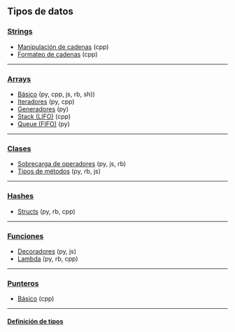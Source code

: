 ## Tipos de datos

### [Strings](https://github.com/mondeja/fullstack/tree/master/backend/src/tipos/strings)
- [Manipulación de cadenas](https://github.com/mondeja/fullstack/tree/master/backend/src/tipos/strings/manipular) (cpp)
- [Formateo de cadenas](https://github.com/mondeja/fullstack/tree/master/backend/src/tipos/strings/formatear) (cpp)

_____________________

### [Arrays](https://github.com/mondeja/fullstack/tree/master/backend/src/tipos/arrays)
- [Básico](https://github.com/mondeja/fullstack/tree/master/backend/src/tipos/arrays/basico) (py, cpp, js, rb, sh))
- [Iteradores](https://github.com/mondeja/fullstack/tree/master/backend/src/tipos/arrays/iteradores) (py, cpp)
- [Generadores](https://github.com/mondeja/fullstack/tree/master/backend/src/tipos/arrays/iteradores) (py)
- [Stack (LIFO)](https://github.com/mondeja/fullstack/tree/master/backend/src/tipos/arrays/stack) (cpp)
- [Queue (FIFO)](https://github.com/mondeja/fullstack/tree/master/backend/src/tipos/arrays/queue/FIFO) (py)

_____________________

### [Clases](https://github.com/mondeja/fullstack/tree/master/backend/src/tipos/clases)
- [Sobrecarga de operadores](https://github.com/mondeja/fullstack/tree/master/backend/src/tipos/clases/sobrecarga_de_operadores) (py, js, rb)
- [Tipos de métodos](https://github.com/mondeja/fullstack/tree/master/backend/src/tipos/clases/tipos_de_metodos) (py, rb, js)

_______________________

### [Hashes](https://github.com/mondeja/fullstack/tree/master/backend/src/tipos/hashes)
- [Structs](https://github.com/mondeja/fullstack/tree/master/backend/src/tipos/hashes/structs) (py, rb, cpp)

______________________

### [Funciones](https://github.com/mondeja/fullstack/tree/master/backend/src/tipos/funciones)
- [Decoradores](https://github.com/mondeja/fullstack/tree/master/backend/src/tipos/funciones/decoradores) (py, js)
- [Lambda](https://github.com/mondeja/fullstack/tree/master/backend/src/tipos/funciones/lambda) (py, rb, cpp)

_________

### [Punteros](https://github.com/mondeja/fullstack/tree/master/backend/src/tipos/punteros)
- [Básico](https://github.com/mondeja/fullstack/tree/master/backend/src/tipos/punteros) (cpp)

_________

#### [Definición de tipos](https://github.com/mondeja/fullstack/tree/master/backend/src/tipos/definicion)